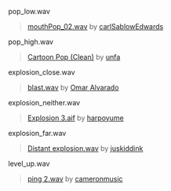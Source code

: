 pop_low.wav
> [mouthPop_02.wav](http://freesound.org/people/carlSablowEdwards/sounds/47498/) by [carlSablowEdwards](http://freesound.org/people/carlSablowEdwards/)

pop_high.wav
> [Cartoon Pop (Clean)](http://freesound.org/people/unfa/sounds/245645/) by [unfa](http://freesound.org/people/unfa/)

explosion_close.wav
> [blast.wav](http://freesound.org/people/Omar%20Alvarado/sounds/127951/) by [Omar Alvarado](http://freesound.org/people/Omar%20Alvarado/)

explosion_neither.wav
> [Explosion 3.aif](http://freesound.org/people/harpoyume/sounds/86026/) by [harpoyume](http://freesound.org/people/harpoyume/)

explosion_far.wav
> [Distant explosion.wav](http://freesound.org/people/juskiddink/sounds/108640/) by [juskiddink](http://freesound.org/people/juskiddink/)

level_up.wav
> [ping 2.wav](http://freesound.org/people/cameronmusic/sounds/138419/) by [cameronmusic](http://freesound.org/people/cameronmusic/)